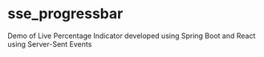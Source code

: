 # sse_progressbar
Demo of Live Percentage Indicator developed using Spring Boot and React using Server-Sent Events
